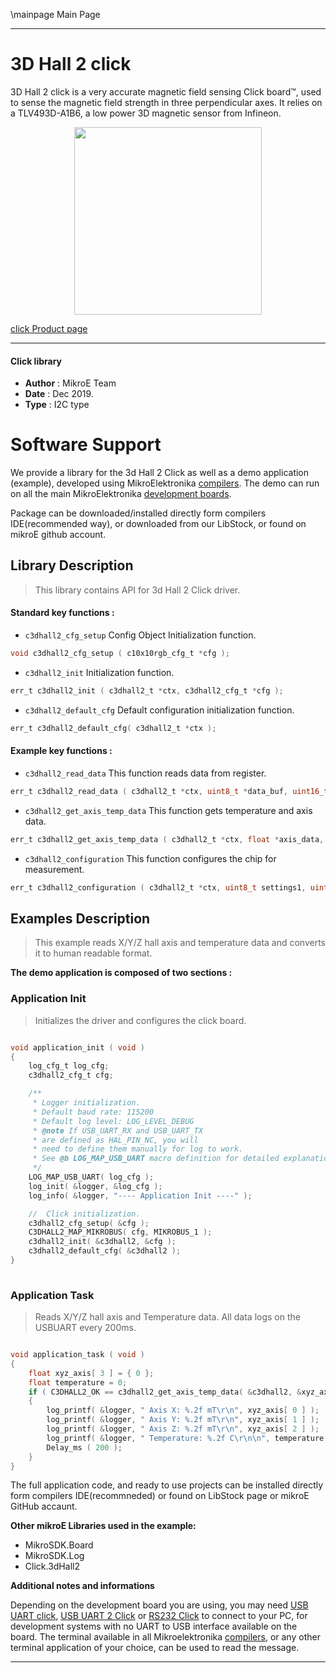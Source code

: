 \mainpage Main Page
 
---
# 3D Hall 2 click

3D Hall 2 click is a very accurate magnetic field sensing Click board™, used to sense the magnetic field strength in three perpendicular axes. It relies on a TLV493D-A1B6, a low power 3D magnetic sensor from Infineon. 

<p align="center">
  <img src="https://download.mikroe.com/images/click_for_ide/3dhall2_click.png" height=300px>
</p>

[click Product page](https://www.mikroe.com/3d-hall-2-click)

---


#### Click library 

- **Author**        : MikroE Team
- **Date**          : Dec 2019.
- **Type**          : I2C type


# Software Support

We provide a library for the 3d Hall 2 Click 
as well as a demo application (example), developed using MikroElektronika 
[compilers](https://shop.mikroe.com/compilers). 
The demo can run on all the main MikroElektronika [development boards](https://shop.mikroe.com/development-boards).

Package can be downloaded/installed directly form compilers IDE(recommended way), or downloaded from our LibStock, or found on mikroE github account. 

## Library Description

> This library contains API for 3d Hall 2 Click driver.

#### Standard key functions :

- `c3dhall2_cfg_setup` Config Object Initialization function.
```c
void c3dhall2_cfg_setup ( c10x10rgb_cfg_t *cfg );
```

- `c3dhall2_init` Initialization function.
```c
err_t c3dhall2_init ( c3dhall2_t *ctx, c3dhall2_cfg_t *cfg );
```

- `c3dhall2_default_cfg` Default configuration initialization function.
```c
err_t c3dhall2_default_cfg( c3dhall2_t *ctx );
```

#### Example key functions :

- `c3dhall2_read_data` This function reads data from register.
```c
err_t c3dhall2_read_data ( c3dhall2_t *ctx, uint8_t *data_buf, uint16_t len );
```

- `c3dhall2_get_axis_temp_data` This function gets temperature and axis data.
```c
err_t c3dhall2_get_axis_temp_data ( c3dhall2_t *ctx, float *axis_data, float *temp_data );
```

- `c3dhall2_configuration` This function configures the chip for measurement.
```c
err_t c3dhall2_configuration ( c3dhall2_t *ctx, uint8_t settings1, uint8_t settings2 );
```

## Examples Description

> This example reads X/Y/Z hall axis and temperature data and converts it to human readable format.

**The demo application is composed of two sections :**

### Application Init 

> Initializes the driver and configures the click board.

```c

void application_init ( void )
{
    log_cfg_t log_cfg;
    c3dhall2_cfg_t cfg;

    /** 
     * Logger initialization.
     * Default baud rate: 115200
     * Default log level: LOG_LEVEL_DEBUG
     * @note If USB_UART_RX and USB_UART_TX 
     * are defined as HAL_PIN_NC, you will 
     * need to define them manually for log to work. 
     * See @b LOG_MAP_USB_UART macro definition for detailed explanation.
     */
    LOG_MAP_USB_UART( log_cfg );
    log_init( &logger, &log_cfg );
    log_info( &logger, "---- Application Init ----" );

    //  Click initialization.
    c3dhall2_cfg_setup( &cfg );
    C3DHALL2_MAP_MIKROBUS( cfg, MIKROBUS_1 );
    c3dhall2_init( &c3dhall2, &cfg );
    c3dhall2_default_cfg( &c3dhall2 );
}
  
```

### Application Task

> Reads X/Y/Z hall axis and Temperature data. All data logs on the USBUART every 200ms.

```c

void application_task ( void )
{
    float xyz_axis[ 3 ] = { 0 };
    float temperature = 0;
    if ( C3DHALL2_OK == c3dhall2_get_axis_temp_data( &c3dhall2, &xyz_axis[ 0 ], &temperature ) )
    {
        log_printf( &logger, " Axis X: %.2f mT\r\n", xyz_axis[ 0 ] );
        log_printf( &logger, " Axis Y: %.2f mT\r\n", xyz_axis[ 1 ] );
        log_printf( &logger, " Axis Z: %.2f mT\r\n", xyz_axis[ 2 ] );
        log_printf( &logger, " Temperature: %.2f C\r\n\n", temperature );
        Delay_ms ( 200 );
    }
}

```

The full application code, and ready to use projects can be  installed directly form compilers IDE(recommneded) or found on LibStock page or mikroE GitHub accaunt.

**Other mikroE Libraries used in the example:** 

- MikroSDK.Board
- MikroSDK.Log
- Click.3dHall2

**Additional notes and informations**

Depending on the development board you are using, you may need 
[USB UART click](https://shop.mikroe.com/usb-uart-click), 
[USB UART 2 Click](https://shop.mikroe.com/usb-uart-2-click) or 
[RS232 Click](https://shop.mikroe.com/rs232-click) to connect to your PC, for 
development systems with no UART to USB interface available on the board. The 
terminal available in all Mikroelektronika 
[compilers](https://shop.mikroe.com/compilers), or any other terminal application 
of your choice, can be used to read the message.



---

